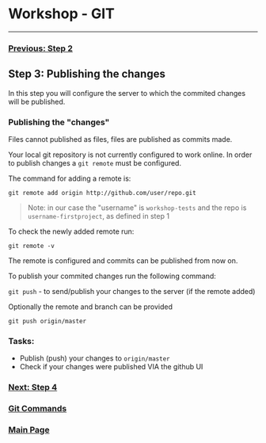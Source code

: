 # Workshop - GIT
---

### [Previous: Step 2](step-2.md)

## Step 3: Publishing the changes

In this step you will configure the server to which the commited changes will be published.


### Publishing the "changes"

Files cannot published as files, files are published as commits made.

Your local git repository is not currently configured to work online.
In order to publish changes a `git remote` must be configured.

The command for adding a remote is:

`git remote add origin http://github.com/user/repo.git`

> Note: in our case the "username" is `workshop-tests` and the repo is `username-firstproject`, as defined in step 1

To check the newly added remote run:

`git remote -v`

The remote is configured and commits can be published from now on.

To publish your commited changes run the following command:

`git push` - to send/publish your changes to the server (if the remote added)

Optionally the remote and branch can be provided

`git push origin/master`

### Tasks:
* Publish (push) your changes to `origin/master`
* Check if your changes were published VIA the github UI


### [Next: Step 4](step-4.md)

### [Git Commands](git-commands.md)
### [Main Page](README.md)
